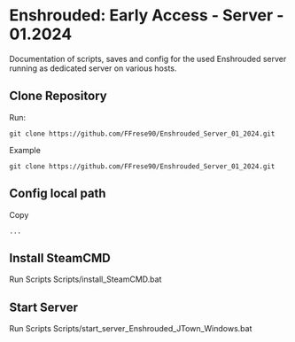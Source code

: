 # Enshrouded: Early Access - Server - 01.2024

Documentation of scripts, saves and config for the used Enshrouded server running as dedicated server on various hosts.

## Clone Repository

Run: 
```
git clone https://github.com/FFrese90/Enshrouded_Server_01_2024.git
```
Example
```
git clone https://github.com/FFrese90/Enshrouded_Server_01_2024.git
```

## Config local path

Copy 
```
...
```

## Install SteamCMD

Run Scripts 
Scripts/install_SteamCMD.bat

## Start Server

Run Scripts 
Scripts/start_server_Enshrouded_JTown_Windows.bat